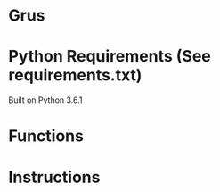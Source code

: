 # Grus


# Python Requirements (See requirements.txt)
Built on Python 3.6.1

# Functions

# Instructions
